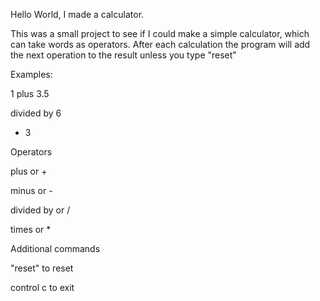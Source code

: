 Hello World, I made a calculator.

This was a small project to see if I could make a simple calculator, which can take words as operators.
After each calculation the program will add the next operation to the result unless you type "reset"

Examples:

1 plus 3.5

divided by 6

 * 3

Operators

plus or +

minus or -

divided by or /

times or *


Additional commands

"reset" to reset

control c to exit

